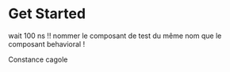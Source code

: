 # Get Started

wait 100 ns !!
nommer le composant de test du même nom que le composant behavioral !

Constance cagole